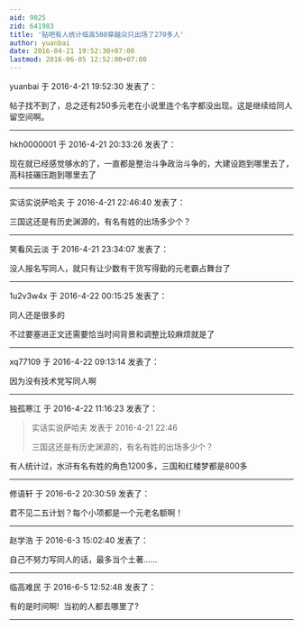 ```yaml
---
aid: 9025
zid: 641983
title: '贴吧有人统计临高500穿越众只出场了270多人'
author: yuanbai
date: 2016-04-21 19:52:30+07:00
lastmod: 2016-06-05 12:52:00+07:00
---
```


yuanbai 于 2016-4-21 19:52:30 发表了：

帖子找不到了，总之还有250多元老在小说里连个名字都没出现。这是继续给同人留空间啊。

---------

hkh0000001 于 2016-4-21 20:33:26 发表了：

现在就已经感觉够水的了，一直都是整治斗争政治斗争的，大建设跑到哪里去了，高科技碾压跑到哪里去了

---------

实话实说萨哈夫 于 2016-4-21 22:46:40 发表了：

三国这还是有历史渊源的，有名有姓的出场多少个？

---------

笑看风云淡 于 2016-4-21 23:34:07 发表了：

没人报名写同人，就只有让少数有干货写得勤的元老霸占舞台了

---------

1u2v3w4x 于 2016-4-22 00:15:25 发表了：

同人还是很多的

不过要塞进正文还需要恰当时间背景和调整比较麻烦就是了

---------

xq77109 于 2016-4-22 09:13:14 发表了：

因为没有技术党写同人啊

---------

独孤寒江 于 2016-4-22 11:16:23 发表了：

> 实话实说萨哈夫 发表于 2016-4-21 22:46
> 
> 三国这还是有历史渊源的，有名有姓的出场多少个？



有人统计过，水浒有名有姓的角色1200多，三国和红楼梦都是800多

---------

修语轩 于 2016-6-2 20:30:59 发表了：

君不见二五计划？每个小项都是一个元老名额啊！

---------

赵学浩 于 2016-6-3 15:02:40 发表了：

自己不努力写同人的话，最多当个土著……

---------

临高难民 于 2016-6-5 12:52:48 发表了：

有的是时间啊!  当初的人都去哪里了?

---------

